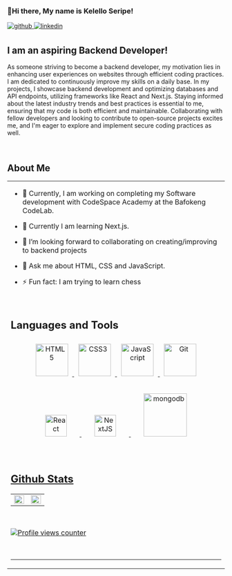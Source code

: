 ### 👋Hi there, My name is Kelello Seripe!

<a href="https://github.com/Kelello-7206" target="_blank">
<img src=https://img.shields.io/badge/github-%2324292e.svg?&style=for-the-badge&logo=github&logoColor=white alt=github style="margin-bottom: 6px;" />
</a>
<a href="https://www.linkedin.com/in/tumelo-kelello-seripe-2b2a86276/" target="_blank">
<img src=https://img.shields.io/badge/linkedin-%231E77B5.svg?&style=for-the-badge&logo=linkedin&logoColor=white alt=linkedin style="margin-bottom: 6px;" />
</a>

## I am an aspiring Backend Developer!

As someone striving to become a backend developer, my motivation lies in enhancing user experiences on websites through efficient coding practices. I am dedicated to continuously improve my skills on a daily base. In my projects, I showcase backend development and optimizing databases and API endpoints, utilizing frameworks like React and Next.js. Staying informed about the latest industry trends and best practices is essential to me, ensuring that my code is both efficient and maintainable. Collaborating with fellow developers and looking to contribute to open-source projects excites me, and I'm eager to explore and implement secure coding practices as well.

<br/>  

## About Me   
<table><tr><td valign="top" width="50%">

- 🔭 Currently, I am working on completing my Software development with CodeSpace Academy at the Bafokeng CodeLab.
  
- 🌱 Currently I am learning Next.js.
  
- 👯 I’m looking forward to collaborating on creating/improving to backend projects

- 💬 Ask me about HTML, CSS and JavaScript.

- ⚡ Fun fact: I am trying to learn chess

<br/>  

## Languages and Tools  
<div align="center"> 
<a href="https://en.wikipedia.org/wiki/HTML5" target="_blank"><img style="margin: 10px" src="https://profilinator.rishav.dev/skills-assets/html5-original-wordmark.svg" alt="HTML5" height="75" />
</a>
<a href="https://www.w3schools.com/css/" target="_blank"><img style="margin: 10px" src="https://profilinator.rishav.dev/skills-assets/css3-original-wordmark.svg" alt="CSS3" height="75" />
</a>  
<a href="https://www.javascript.com/" target="_blank"><img style="margin: 10px" src="https://profilinator.rishav.dev/skills-assets/javascript-original.svg" alt="JavaScript" height="75" />
</a>  
<a href="https://github.com/" target="_blank"><img style="margin: 10px" src="https://github.githubassets.com/images/modules/logos_page/GitHub-Mark.png" alt="Git" height="75" /></a>
</a>
<a href="https://react.dev/" target="_blank"><img style="margin: 30px" src="https://upload.wikimedia.org/wikipedia/commons/thumb/a/a7/React-icon.svg/2300px-React-icon.svg.png" alt="React" height="50" />
</a>
<a href="https://nextjs.org/docs/pages/api-reference/" target="_blank"><img style="margin: 30px" src="https://cdn.sanity.io/images/3do82whm/next/4b1f008289a88f4438a1c983fb32cf1a636d9d0e-1000x667.png?w=1000&h=667&fit=clip&auto=format" alt="NextJS" height="50" />
</a>
<a href="https://www.mongodb.com/docs/" target="_blank"><img style="margin: 30px" src="https://miro.medium.com/v2/resize:fit:640/1*m2M7BVJ5XC96hpl_lgKIkg.gif" alt="mongodb" height="100" />

</div> 

<br/> 

## Github Stats  
<table><tr><td valign="top" width="50%">

<img src="https://github-readme-stats.vercel.app/api?username=Kelello-7206&show_icons=true&count_private=true&hide_border=true" align="left" style="width: 100%" />

</td><td valign="top" width="50%">

<img src="https://github-readme-stats.vercel.app/api/top-langs/?username=Kelello-7206&show_border=true&layout=compact" align="left" style="width: 100%" />

</td></tr></table>  

<br/>  

![Profile views counter](https://komarev.com/ghpvc/?username=Kelello-7206&&style=flat-square)  

<br/>  

----
 


